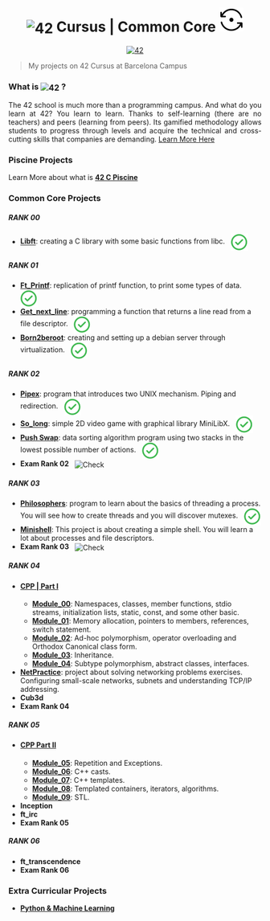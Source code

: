 <!--HEADER-->
<h1 align="center">
 <picture>
  <source media="(prefers-color-scheme: dark)" srcset="https://cdn.simpleicons.org/42/white">
  <img alt="42" width=40 align="center" src="https://cdn.simpleicons.org/42/Black">
 </picture>
 Cursus |
 Common Core
<img src="resources/InProgress.svg">
</h1>
<!--FINISH HEADER-->
<div align="center">
<a href='https://profile.intra.42.fr/users/jcheel-n' target="_blank"><img alt='42' src='https://img.shields.io/badge/Barcelona-000000?logo=42&logoColor=White'/></a>
</div>

> My projects on 42 Cursus at Barcelona Campus

<!--<div align="right">
<a href="https://github.com/JaeSeoKim/badge42"><img width=500 src="https://badge42.vercel.app/api/v2/clfo781th000608l4lo1z8jb2/stats?cursusId=21&coalitionId=205" alt="jcheel-n's 42 stats" /></a>
</div>-->

<h3>
What is
 <picture>
  <source media="(prefers-color-scheme: dark)" srcset="https://cdn.simpleicons.org/42/white">
  <img alt="42" width=32 align="center" src="https://cdn.simpleicons.org/42/Black">
 </picture>
 ?
</h3>
<p style='text-align: justify;'>
The 42 school is much more than a programming campus. And what do you learn at 42? You learn to learn. Thanks to self-learning (there are no teachers) and peers (learning from peers). Its gamified methodology allows students to progress through levels and acquire the technical and cross-cutting skills that companies are demanding.
<a href="https://42.fr/en/the-program/innovative-learning/">Learn More Here</a></p>

### Piscine Projects
Learn More about what is **[42 C Piscine](https://github.com/josephcheel/42-Piscine)**

### Common Core Projects
##### RANK 00
* **[Libft](https://github.com/josephcheel/42-Libft)**: creating a C library with some basic functions from libc. &nbsp;&nbsp;<img align="center" src="https://raw.githubusercontent.com/josephcheel/readme/main/resources/check.svg">
##### RANK 01
* **[Ft_Printf](https://github.com/josephcheel/42-Ft_Printf)**: replication of printf function, to print some types of data. &nbsp;&nbsp;<img align="center"  src="https://raw.githubusercontent.com/josephcheel/readme/main/resources/check.svg">
* **[Get_next_line](https://github.com/josephcheel/42-Get_next_line)**: programming a function that returns a line read from a file descriptor. &nbsp;&nbsp;<img align="center" src="https://raw.githubusercontent.com/josephcheel/readme/main/resources/check.svg">
* **[Born2beroot](https://github.com/josephcheel/42-Born2beroot)**: creating and setting up a debian server through virtualization. &nbsp;&nbsp;<img align="center" src="https://raw.githubusercontent.com/josephcheel/readme/main/resources/check.svg">
##### RANK 02
* **[Pipex](https://github.com/josephcheel/42-Pipex)**: program that introduces two UNIX mechanism. Piping and redirection. &nbsp;&nbsp;<img align="center" src="https://raw.githubusercontent.com/josephcheel/readme/main/resources/check.svg">
* **[So_long](https://github.com/josephcheel/42-So_long)**: simple 2D video game with graphical library MiniLibX. &nbsp;&nbsp;<img align="center" src="https://raw.githubusercontent.com/josephcheel/readme/main/resources/check.svg">
* **[Push Swap](https://github.com/josephcheel/42-Push_Swap)**: data sorting algorithm program using two stacks in the lowest possible number of actions. &nbsp;&nbsp;<img align="center" src="https://raw.githubusercontent.com/josephcheel/readme/main/resources/check.svg">
* **Exam Rank 02** &nbsp; <img alt="Check" align="center" width=90 src="https://raw.githubusercontent.com/Mqxx/GitHub-Markdown/main/blockquotes/badge/dark-theme/check.svg">
##### RANK 03
* **[Philosophers](https://github.com/josephcheel/42-Philosophers)**: program to learn about the basics of threading a process. You will see how to create threads and you will discover mutexes. &nbsp;&nbsp;<img align="center" src="https://raw.githubusercontent.com/josephcheel/readme/main/resources/check.svg">
* **[Minishell](https://github.com/alexgeiser78/42-minishell)**: This project is about creating a simple shell. You will learn a lot about processes and file descriptors.
* **Exam Rank 03** &nbsp; <img alt="Check" align="center" width=90 src="https://raw.githubusercontent.com/Mqxx/GitHub-Markdown/main/blockquotes/badge/dark-theme/check.svg">
##### RANK 04
* #### [CPP | Part I](https://github.com/josephcheel/42-CPP)
  * **[Module_00](https://github.com/josephcheel/42-CPP/tree/main/CPP_Module_00)**: Namespaces, classes, member functions, stdio streams, initialization lists, static, const, and some other basic.
  * **[Module_01](https://github.com/josephcheel/42-CPP/tree/main/CPP_Module_01)**: Memory allocation, pointers to members, references, switch statement.
  * **[Module_02](https://github.com/josephcheel/42-CPP/tree/main/CPP_Module_02)**: Ad-hoc polymorphism, operator overloading and Orthodox Canonical class form.
  * **[Module_03](https://github.com/josephcheel/42-CPP/tree/main/CPP_Module_03)**: Inheritance.
  * **[Module_04](https://github.com/josephcheel/42-CPP/tree/main/CPP_Module_04)**: Subtype polymorphism, abstract classes, interfaces.
* **[NetPractice](https://github.com/josephcheel/42-NetPractice)**: project about solving networking problems exercises. Configuring small-scale networks, subnets and understanding TCP/IP addressing.
* **Cub3d**
* **Exam Rank 04**
 ##### RANK 05
* #### [CPP Part II](https://github.com/josephcheel/42-CPP)
  * **[Module_05](https://github.com/josephcheel/42-CPP/tree/main/CPP_Module_05)**: Repetition and Exceptions.
  * **[Module_06](https://github.com/josephcheel/42-CPP/tree/main/CPP_Module_06)**: C++ casts.
  * **[Module_07](https://github.com/josephcheel/42-CPP/tree/main/CPP_Module_07)**: C++ templates.
  * **[Module_08](https://github.com/josephcheel/42-CPP/tree/main/CPP_Module_08)**: Templated containers, iterators, algorithms.
  * **[Module_09](https://github.com/josephcheel/42-CPP/tree/main/CPP_Module_09)**: STL.
* **Inception**
* **ft_irc**
* **Exam Rank 05**
 ##### RANK 06
* **ft_transcendence**
* **Exam Rank 06**

### Extra Curricular Projects
* **[Python & Machine Learning](https://github.com/josephcheel/42-Python-Machine-Learning)**


